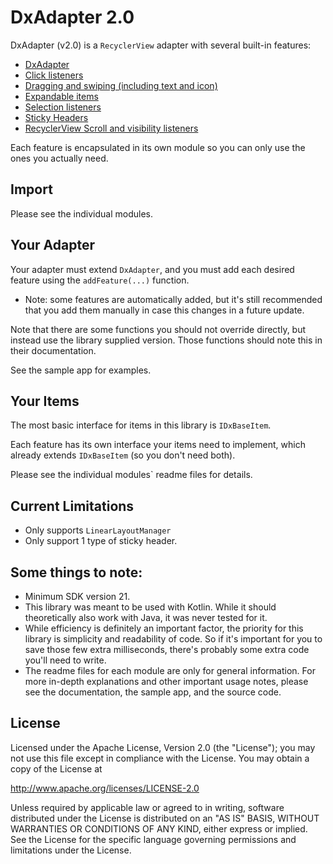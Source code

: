 # DxAdapter 2.0
DxAdapter (v2.0) is a `RecyclerView` adapter with several built-in features:
* [DxAdapter](https://github.com/or-dvir/DxAdapterV2/tree/master/dxadapter)
* [Click listeners](https://github.com/or-dvir/DxAdapterV2/tree/master/dxclick)
* [Dragging and swiping (including text and icon)](https://github.com/or-dvir/DxAdapterV2/tree/master/dxdragandswipe)
* [Expandable items](https://github.com/or-dvir/DxAdapterV2/tree/master/dxexpansion)
* [Selection listeners](https://github.com/or-dvir/DxAdapterV2/tree/master/dxselection)
* [Sticky Headers](https://github.com/or-dvir/DxAdapterV2/tree/master/dxstickyheader)
* [RecyclerView Scroll and visibility listeners](https://github.com/or-dvir/DxAdapterV2/tree/master/dxrecyclerview)

Each feature is encapsulated in its own module so you can only use
the ones you actually need.

## Import
Please see the individual modules.

## Your Adapter
Your adapter must extend `DxAdapter`, and you must add each desired feature
using the `addFeature(...)` function.

* Note: some features are automatically added, but it's still recommended
that you add them manually in case this changes in a future update.

Note that there are some functions you should not override directly,
but instead use the library supplied version. Those functions should note
this in their documentation.

See the sample app for examples.

## Your Items
The most basic interface for items in this library is `IDxBaseItem`.

Each feature has its own interface your items need to implement,
which already extends `IDxBaseItem` (so you don't need both).

Please see the individual modules` readme files for details.

## Current Limitations
* Only supports `LinearLayoutManager`
* Only support 1 type of sticky header.

## Some things to note:
* Minimum SDK version 21.
* This library was meant to be used with Kotlin. While it should
  theoretically also work with Java, it was never tested for it.
* While efficiency is definitely an important factor, the priority for
  this library is simplicity and readability of code.
  So if it's important for you to save those few extra milliseconds,
  there's probably some extra code you'll need to write.
* The readme files for each module are only for general information.
  For more in-depth explanations and other important usage notes,
  please see the documentation, the sample app, and the source code.

## License
Licensed under the Apache License, Version 2.0 (the "License");
you may not use this file except in compliance with the License.
You may obtain a copy of the License at

   http://www.apache.org/licenses/LICENSE-2.0

Unless required by applicable law or agreed to in writing, software
distributed under the License is distributed on an "AS IS" BASIS,
WITHOUT WARRANTIES OR CONDITIONS OF ANY KIND, either express or implied.
See the License for the specific language governing permissions and
limitations under the License.
